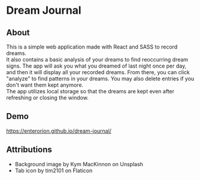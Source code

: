 # Dream Journal

## About
This is a simple web application made with React and SASS to record dreams. <br/> 
It also contains a basic analysis of your dreams to find reoccurring dream signs. The app will ask you what you dreamed of last night once per day, and then it will display all your recorded dreams. From there, you can click "analyze" to find patterns in your dreams. You may also delete entries if you don't want them kept anymore.
<br />
The app utilizes local storage so that the dreams are kept even after refreshing or closing the window. 

## Demo
https://enterorion.github.io/dream-journal/

## Attributions 
* Background image by Kym MacKinnon on Unsplash
* Tab icon by tim2101 on Flaticon

